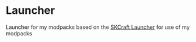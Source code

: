 # Launcher
Launcher for my modpacks based on the [SKCraft Launcher](https://github.com/SKCraft/Launcher) for use of my modpacks
